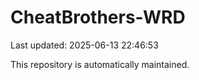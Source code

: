 # CheatBrothers-WRD

Last updated: 2025-06-13 22:46:53

This repository is automatically maintained.
